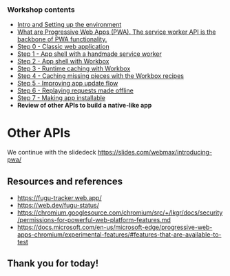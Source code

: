 ### Workshop contents

- [Intro and Setting up the environment](README.md)
- [What are Progressive Web Apps (PWA). The service worker API is the backbone of PWA functionality.](theory.md)
- [Step 0 - Classic web application](practice-step0.md)
- [Step 1 - App shell with a handmade service worker](practice-step1.md)
- [Step 2 - App shell with Workbox](practice-step2.md)
- [Step 3 - Runtime caching with Workbox](practice-step3.md)
- [Step 4 - Caching missing pieces with the Workbox recipes](practice-step4.md)
- [Step 5 - Improving app update flow](practice-step5.md)
- [Step 6 - Replaying requests made offline](practice-step6.md)
- [Step 7 - Making app installable](practice-step7.md)
- **Review of other APIs to build a native-like app**

# Other APIs

We continue with the slidedeck https://slides.com/webmax/introducing-pwa/

## Resources and references

- https://fugu-tracker.web.app/
- https://web.dev/fugu-status/
- https://chromium.googlesource.com/chromium/src/+/lkgr/docs/security/permissions-for-powerful-web-platform-features.md
- https://docs.microsoft.com/en-us/microsoft-edge/progressive-web-apps-chromium/experimental-features/#features-that-are-available-to-test

## Thank you for today!
